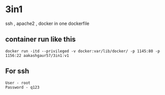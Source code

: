 # 3in1
ssh , apache2 , docker in one dockerfile
## container run like this
```
docker run -itd --privileged -v docker:var/lib/docker/ -p 1145:80 -p 1156:22 aakashgaur57/3in1:v1 

```
## For ssh
```
User - root
Password - q123
```
